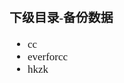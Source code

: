 <span  style="font-family: Simsun,serif; font-size: 17px; ">

### 下级目录-备份数据

- cc
- everforcc
- hkzk

</span>